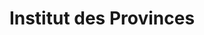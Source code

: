 ---
title: "Institut des Provinces"
url: /le-grand-quevilly/institut-des-provinces/
shop: beauté
---